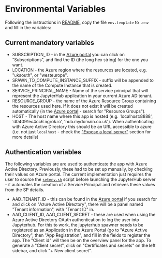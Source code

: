 # Environmental Variables
Following the instructions in [README](https://github.com/informatics-lab/aml-jupyterhub/tree/master/README.md), copy the file `env.template` to `.env` and fill in the variables:

## Current mandatory variables
* SUBSCRIPTION_ID - in the [Azure portal](https://portal.azure.com) you can click on "Subscriptions", and find the ID (the long hex string) for the one you want.
* LOCATION - the Azure region where the resources are located, e.g. "uksouth", or "westeurope".
* SPAWN_TO_COMPUTE_INSTANCE_SUFFIX - suffix will be appended to the name of the Compute Instance that is created.
* SERVICE_PRINCIPAL_NAME - Name of the service principal that will represent the JupyterHub application in your current Azure AD tenant.
* RESOURCE_GROUP - the name of the Azure Resource Group containing the resources used here. If it does not exist it will be created automatically (in the [Azure portal](https://portal.azure.com) - search for "Resource Groups").
* HOST - The host name where this app is hosted (e.g. 'localhost:8888', 'd04091ec4cc6.ngrok.io', 'hub.mydomain.co.uk'). When authenticating with Azure Active Directory this should be an URL accessible to azure (i.e. not just `localhost` - check the ["Expose a local server"](README.md#expose-a-local-server) section for more details)

## Authentication variables
The following variables are are used to authenticate the app with Azure Active Directory. Previously, these had to be set up manually, by checking their values on Azure portal. The current implementation just requires the user to source the [`setenv.sh`](setenv.sh) script before launching the JupyterHub server - it automates the creation of a Service Principal and retrieves these values from the SP details.
* AAD_TENANT_ID - this can be found in the [Azure portal](https://portal.azure.com) if you search for and click on "Azure Active Directory", there will be a panel named "Tenant information", with "Tenant ID" in.
* AAD_CLIENT_ID, AAD_CLIENT_SECRET - these are used when using the Azure Active Directory OAuth authentication to log the user into Jupyterhub.  For this to work, the jupyterhub spawner needs to be registered as an Application in the Azure Portal (go to "Azure Active Directory", then "App Registration", and fill in the fields to register the app.  The "Client id" will then be on the overview panel for the app.  To generate a "Client secret", click on "Certificates and secrets" on the left sidebar, and click "+ New client secret".
